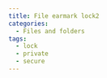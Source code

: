 ```yaml
---
title: File earmark lock2
categories:
  - Files and folders
tags:
  - lock
  - private
  - secure
---
```

